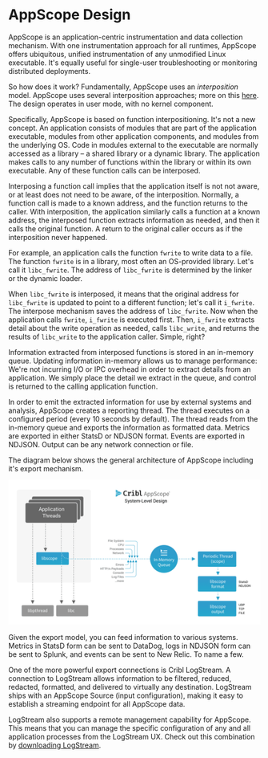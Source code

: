 # AppScope Design

AppScope is an application-centric instrumentation and data collection mechanism. With one instrumentation approach for all runtimes, AppScope offers ubiquitous, unified instrumentation of any unmodified Linux executable. It&#39;s equally useful for single-user troubleshooting or monitoring distributed deployments.

So how does it work? Fundamentally, AppScope uses an _interposition_ model. AppScope uses several interposition approaches; more on this [here](Interposition_Mechanisms.md). The design operates in user mode, with no kernel component.

Specifically, AppScope is based on function interpositioning. It&#39;s not a new concept. An application consists of modules that are part of the application executable, modules from other application components, and modules from the underlying OS. Code in modules external to the executable are normally accessed as a library – a shared library or a dynamic library. The application makes calls to any number of functions within the library or within its own executable. Any of these function calls can be interposed.

Interposing a function call implies that the application itself is not not aware, or at least does not need to be aware, of the interposition. Normally, a function call is made to a known address, and the function returns to the caller. With interposition, the application similarly calls a function at a known address, the interposed function extracts information as needed, and then it calls the original function. A return to the original caller occurs as if the interposition never happened. 

For example, an application calls the function `fwrite` to write data to a file. The function `fwrite` is in a library, most often an OS-provided library. Let&#39;s call it `libc_fwrite`. The address of `libc_fwrite` is determined by the linker or the dynamic loader.

When `libc_fwrite` is interposed, it means that the original address for `libc_fwrite` is updated to point to a different function; let&#39;s call it `i_fwrite`. The interpose mechanism saves the address of `libc_fwrite`. Now when the application calls `fwrite`, `i_fwrite` is executed first. Then, `i_fwrite` extracts detail about the write operation as needed, calls `libc_write`, and returns the results of `libc_write` to the application caller. Simple, right?

Information extracted from interposed functions is stored in an in-memory queue. Updating information in-memory allows us to manage performance: We&#39;re not incurring I/O or IPC overhead in order to extract details from an application. We simply place the detail we extract in the queue, and control is returned to the calling application function.

In order to emit the extracted information for use by external systems and analysis, AppScope creates a reporting thread. The thread executes on a configured period (every 10 seconds by default). The thread reads from the in-memory queue and exports the information as formatted data. Metrics are exported in either StatsD or NDJSON format. Events are exported in NDJSON. Output can be any network connection or file.

The diagram below shows the general architecture of AppScope including it's export mechanism.

![](images/sysdesign.png)

Given the export model, you can feed information to various systems. Metrics in StatsD form can be sent to DataDog, logs in NDJSON form can be sent to Splunk, and events can be sent to New Relic. To name a few.

One of the more powerful export connections is Cribl LogStream. A connection to LogStream allows information to be filtered, reduced, redacted, formatted, and delivered to virtually any destination. LogStream ships with an AppScope Source (input configuration), making it easy to establish a streaming endpoint for all AppScope data.

LogStream also supports a remote management capability for AppScope. This means that you can manage the specific configuration of any and all application processes from the LogStream UX. Check out this combination by [downloading LogStream](https://cribl.io/download/).
